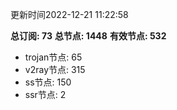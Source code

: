 更新时间2022-12-21 11:22:58

**总订阅: 73**
**总节点: 1448**
**有效节点: 532**
- trojan节点: 65
- v2ray节点: 315
- ss节点: 150
- ssr节点: 2

